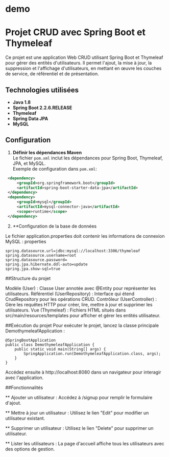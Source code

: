 # demo
# Projet CRUD avec Spring Boot et Thymeleaf

Ce projet est une application Web CRUD utilisant Spring Boot et Thymeleaf pour gérer des entités d'utilisateurs. Il permet l'ajout, la mise à jour, la suppression et l'affichage d'utilisateurs, en mettant en œuvre les couches de service, de référentiel et de présentation.

## Technologies utilisées

- **Java 1.8**
- **Spring Boot 2.2.6.RELEASE**
- **Thymeleaf**
- **Spring Data JPA**
- **MySQL**

## Configuration

1. **Définir les dépendances Maven**  
   Le fichier `pom.xml` inclut les dépendances pour Spring Boot, Thymeleaf, JPA, et MySQL.  
   Exemple de configuration dans `pom.xml`:

  ``` xml
   <dependency>
       <groupId>org.springframework.boot</groupId>
       <artifactId>spring-boot-starter-data-jpa</artifactId>
   </dependency>
   <dependency>
       <groupId>mysql</groupId>
       <artifactId>mysql-connector-java</artifactId>
       <scope>runtime</scope>
   </dependency>
  ``` 
   

2. **Configuration de la base de données

Le fichier application.properties doit contenir les informations de connexion MySQL :
properties
```
spring.datasource.url=jdbc:mysql://localhost:3306/thymeleaf
spring.datasource.username=root
spring.datasource.password=
spring.jpa.hibernate.ddl-auto=update
spring.jpa.show-sql=true
```

##Structure du projet

Modèle (User) : Classe User annotée avec @Entity pour représenter les utilisateurs.
Référentiel (UserRepository) : Interface qui étend CrudRepository pour les opérations CRUD.
Contrôleur (UserController) : Gère les requêtes HTTP pour créer, lire, mettre à jour et supprimer les utilisateurs.
Vue (Thymeleaf) : Fichiers HTML situés dans src/main/resources/templates pour afficher et gérer les entités utilisateur.


##Exécution du projet
Pour exécuter le projet, lancez la classe principale DemothymeleafApplication :
```
@SpringBootApplication
public class DemothymeleafApplication {
    public static void main(String[] args) {
        SpringApplication.run(DemothymeleafApplication.class, args);
    }
}
```

Accédez ensuite à http://localhost:8080 dans un navigateur pour interagir avec l'application.

##Fonctionnalités

** Ajouter un utilisateur : Accédez à /signup pour remplir le formulaire d'ajout.

** Mettre à jour un utilisateur : Utilisez le lien "Edit" pour modifier un utilisateur existant.

** Supprimer un utilisateur : Utilisez le lien "Delete" pour supprimer un utilisateur.

** Lister les utilisateurs : La page d'accueil affiche tous les utilisateurs avec des options de gestion.
